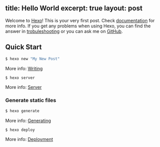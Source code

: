 title: Hello World
excerpt: true
layout: post
---
Welcome to [Hexo](http://hexo.io/)! This is your very first post. Check [documentation](http://hexo.io/docs/) for more info. If you get any problems when using Hexo, you can find the answer in [trobuleshooting](http://hexo.io/docs/troubleshooting.html) or you can ask me on [GitHub](https://github.com/hexojs/hexo/issues).

<!-- more -->

## Quick Start

``` bash
$ hexo new "My New Post"
```

More info: [Writing](http://hexo.io/docs/writing.html)

``` bash
$ hexo server
```

More info: [Server](http://hexo.io/docs/server.html)

### Generate static files

``` bash
$ hexo generate
```

More info: [Generating](http://hexo.io/docs/generating.html)

``` bash
$ hexo deploy
```

More info: [Deployment](http://hexo.io/docs/deployment.html)